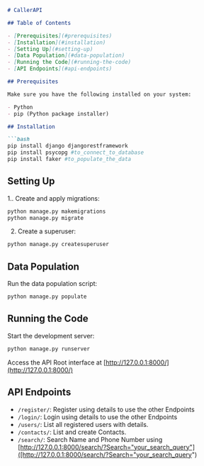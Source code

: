 ```markdown
# CallerAPI

## Table of Contents

- [Prerequisites](#prerequisites)
- [Installation](#installation)
- [Setting Up](#setting-up)
- [Data Population](#data-population)
- [Running the Code](#running-the-code)
- [API Endpoints](#api-endpoints)

## Prerequisites

Make sure you have the following installed on your system:

- Python
- pip (Python package installer)

## Installation

```bash
pip install django djangorestframework
pip install psycopg #to_connect_to_database
pip install faker #to_populate_the_data 
```

## Setting Up

1.. Create and apply migrations:

```bash
python manage.py makemigrations
python manage.py migrate
```

2. Create a superuser:

```bash
python manage.py createsuperuser
```

## Data Population

Run the data population script:

```bash
python manage.py populate
```

## Running the Code

Start the development server:

```bash
python manage.py runserver
```

Access the API Root interface at [http://127.0.0.1:8000/](http://127.0.0.1:8000/)


## API Endpoints

- `/register/`: Register using details to use the other Endpoints
- `/login/`: Login using details to use the other Endpoints
- `/users/`: List all registered users with details.
- `/contacts/`: List and create Contacts.
- `/search/`: Search Name and Phone Number using [http://127.0.0.1:8000/search/?Search="your_search_query"]([http://127.0.0.1:8000/search/?Search="your_search_query")

```
